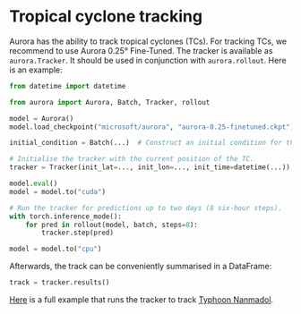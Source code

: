 # Tropical cyclone tracking

Aurora has the ability to track tropical cyclones (TCs).
For tracking TCs, we recommend to use Aurora 0.25° Fine-Tuned.
The tracker is available as `aurora.Tracker`.
It should be used in conjunction with `aurora.rollout`.
Here is an example:

```python
from datetime import datetime

from aurora import Aurora, Batch, Tracker, rollout

model = Aurora()
model.load_checkpoint("microsoft/aurora", "aurora-0.25-finetuned.ckpt")

initial_condition = Batch(...)  # Construct an initial condition for the model.

# Initialise the tracker with the current position of the TC.
tracker = Tracker(init_lat=..., init_lon=..., init_time=datetime(...))

model.eval()
model = model.to("cuda")

# Run the tracker for predictions up to two days (8 six-hour steps).
with torch.inference_mode():
    for pred in rollout(model, batch, steps=8):
        tracker.step(pred)

model = model.to("cpu")
```

Afterwards, the track can be conveniently summarised in a DataFrame:

```python
track = tracker.results()
```

[Here](example_tc_tracking) is a full example that runs the tracker to track
[Typhoon Nanmadol](https://en.wikipedia.org/wiki/Typhoon_Nanmadol_(2022)).
